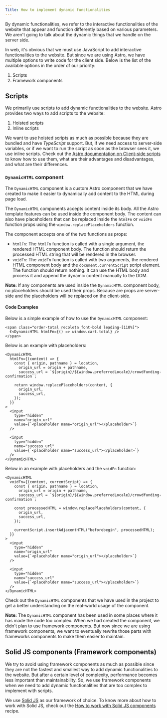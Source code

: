 ```yaml
---
Title: How to implement dynamic functionalities
---
```


By dynamic functionalities, we refer to the interactive functionalities of the website that appear and function differently based on various parameters. We aren't going to talk about the dynamic things that we handle on the server side.

In web, it's obvious that we must use JavaScript to add interactive functionalities to the website. But since we are using Astro, we have multiple options to write code for the client side. Below is the list of the available options in the order of our priority:

1. Scripts
2. Framework components

## Scripts

We primarily use scripts to add dynamic functionalities to the website. Astro provides two ways to add scripts to the website:

1. Hoisted scripts
2. Inline scripts

We want to use hoisted scripts as much as possible because they are bundled and have _TypeScript_ support. But, if we need access to server-side variables, or if we want to run the script as soon as the browser sees it, we use inline scripts. Check out the [Astro documentation on Client-side scripts](https://docs.astro.build/en/guides/client-side-scripts/) to know how to use them, what are their advantages and disadvantages, and what are their differences.

### `DynamicHTML` component

The `DynamicHTML` component is a custom Astro component that we have created to make it easier to dynamically add content to the HTML during page load.

The `DynamicHTML` components accepts content inside its body. All the Astro template features can be used inside the component body. The content can also have placeholders that can be replaced inside the `htmlFn`
or `voidFn` function props using the `window.replacePlaceholders` function.

The component accepts one of the two functions as props:

- `htmlFn`: The `htmlFn` function is called with a single argument, the rendered HTML component body. The function should return the processed HTML string that will be rendered in the browser.
- `voidFn`: The `voidFn` function is called with two arguments, the rendered HTML component body and the `document.currentScript` script element. The function should return nothing. It can use the HTML body and process it and append the dynamic content manually to the DOM.

**Note:** If any components are used inside the `DynamicHTML` component body, no placeholders should be used their props. Because are props are server-side and the placeholders will be replaced on the client-side.

#### Code Examples

Below is a simple example of how to use the `DynamicHTML` component:

```astro
<span class="order-total recoleta font-bold leading-[110%]">
  €<DynamicHTML htmlFn={() => window.cart.total} />
</span>
```

Below is an example with placeholders:

```astro
<DynamicHTML
  htmlFn={(content) => {
    const { origin, pathname } = location,
      origin_url = origin + pathname,
      success_url = `${origin}/${window.preferredLocale}/crowdfunding-confirmation`;

    return window.replacePlaceholders(content, {
      origin_url,
      success_url,
    });
  }}
>
  <input
    type="hidden"
    name="origin_url"
    value={`<placeholder name="origin_url"></placeholder>`}
  />

  <input
    type="hidden"
    name="success_url"
    value={`<placeholder name="success_url"></placeholder>`}
  />
</DynamicHTML>
```

Below in an example with placeholders and the `voidFn` function:

```astro
<DynamicHTML
  voidFn={(content, currentScript) => {
    const { origin, pathname } = location,
      origin_url = origin + pathname,
      success_url = `${origin}/${window.preferredLocale}/crowdfunding-confirmation`;

    const processedHTML = window.replacePlaceholders(content, {
      origin_url,
      success_url,
    });

    currentScript.insertAdjacentHTML("beforebegin", processedHTML);
  }}
>
  <input
    type="hidden"
    name="origin_url"
    value={`<placeholder name="origin_url"></placeholder>`}
  />

  <input
    type="hidden"
    name="success_url"
    value={`<placeholder name="success_url"></placeholder>`}
  />
</DynamicHTML>
```

Check out the `DynamicHTML` components that we have used in the project to get a better understanding on the real-world usage of the component.

**Note:** The `DynamicHTML` component has been used in some places where it has made the code too complex. When we had created the component, we didn't plan to use framework components. But now since we are using framework components, we want to eventually rewrite those parts with frameworks components to make them easier to maintain.

## Solid JS components (Framework components)

We try to avoid using framework components as much as possible since they are not the fastest and smallest way to add dynamic functionalities to the website. But after a certain level of complexity, performance becomes less important than maintainability. So, we use framework components when we need to add dynamic functionalities that are too complex to implement with scripts.

We use [Solid JS](https://www.solidjs.com/) as our framework of choice. To know more about how to work with Solid JS, check out the [How to work with Solid JS components](/docs/recipies/how-to-work-with-solid-components.md) recipe.
